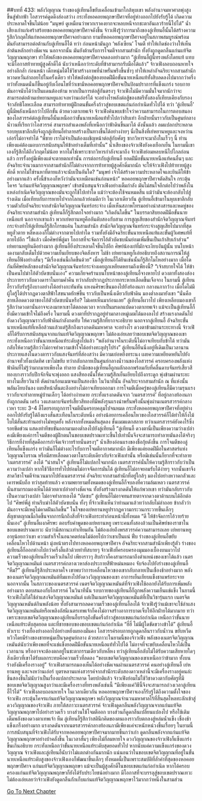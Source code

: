 ##บทที่ 433: พลังวิญญาณ
ร่างของลู่เทียนอี้ขยับเคลื่อนเข้ามาใกล้หุบเขา พลังอำนาจมหาศาลพุ่งสูงขึ้นสู่ฟากฟ้า ไอสวรรค์ดูดดึงส่องสว่าง กระทั่งหอคอยพฤกษาปีศาจที่อยู่ห่างออกไปยังรับรู้ได้ เกิดความประหลาดใจขึ้นไม่น้อย
“มนุษย์ ดูเหมือนว่าพวกเราคงยากจะหลบหนีจากชะตาอันเลวร้ายนี้ไปได้”
น้ำเสียงเก่าแก่เศร้าสร้อยของหอคอยพฤกษาปีศาจดังขึ้น
จ้าวเฟิงรู้ว่าการมาถึงของลู่เทียนอี้นั้นได้สร้างความรู้สึกวิกฤตให้แก่หอคอยพฤกษาปีศาจอย่างมาก
ยามที่หอคอยพฤกษาปีศาจอยู่ในสภาพสมบูรณ์พร้อม มันยังสามารถต่อต้านกับลู่เทียนอี้ได้
ทว่า
ก่อนหน้ามันถูก ‘พลังเซียน’ โจมตี ทำให้เกิดช่องว่างให้เห็นลำต้นหลักอย่างชัดเจน
นอกจากนั้น มันยังต้านรับการโจมตีจากสามสำนัก ทั้งยังถูกดูดกลืนแก่นแท้จิตวิญญาณพฤกษา ทำให้พลังของหอคอยพฤกษาปีศาจลดลงอย่างมาก
“ลู่เทียนอี้ผู้นี้ทรงพลังโดยแท้ แทบจะมีโอกาสท้าทายผู้สูงศักดิ์ได้ นับว่าเหนือกว่าระดับที่ข้าสามารถรับมือได้แล้ว”
จ้าวเฟิงลอบถอนหายใจอย่างลึกล้ำ
ก่อนหน้า เด็กหนุ่มได้ใช้วิชาสร้างภาพที่น่าพรั่นพรึงขึ้นซ้ำๆ ทำให้เหล่าอัจฉริยะจากสามสำนักหวาดหวั่นล่าถอยไปในครั้งเดียว ทำให้พลังต่อสู้ของยอดฝีมือขั้นนายเหนือแท้ทั้งสิบลดลงไปมากกว่าครึ่ง
ทว่าทั้งหมดนั่นก็ขึ้นอยู่กับเงื่อนไขที่ว่าเขามีหอคอยพฤกษาปีศาจเป็นป้อมปราการที่แข็งแกร่ง รอบกายมันอาจนับได้ว่าเป็นแดนต้องห้าม
หากเป็นการต่อสู้กันตรงๆ จ้าวเฟิงไม่มีความมั่นใจมากนักว่าจะสามารถต่อต้านเย่หยานหยูและจงหว่านเอ๋อร์ได้ จะอย่างไรพลังต่อสู้ของสตรีทั้งสองก็เทียบเคียงกับรองจ้าวลัทธิโลหะเลือด สามารถท้าทายผู้ฝึกตนขั้นครึ่งก้าวสู่ขอบเขตแก่นก่อกำเนิดทั่วไปได้
ทว่า ‘ลู่เทียนอี้’ ผู้นี้มีพลังเหนือกว่าไปอีกขั้น
ด้วยดวงตาเทพเจ้า จ้าวเฟิงค้นพบเข้าใจว่าความสามารถในการตอบสนองของไอสวรรค์ต่อลู่เทียนอี้นั้นเหนือกว่าขั้นนายเหนือแท้ทั่วไปกว่าสิบเท่า
อีกฝ่ายนั้นราวกับเป็นศูนย์กลางน้ำวนที่เรียกว่าไอสวรรค์ สามารถสำแดงพลังที่เหนือกว่าฟ้าดินขึ้นมาได้
ดังนั้นแล้ว
ลมแปลกประหลาดรอบหุบเขาลึกลับจึงถูกลู่เทียนอี้ทำลายสร้างเป็นทางขึ้นได้อย่างง่ายๆ
นี่เป็นสิ่งที่เย่หยานหยูและจงหว่านเอ๋อร์ไม่อาจทำได้
“พี่ชาย เราไม่จำเป็นต้องเผชิญหน้าต่อสู้กับศัตรู ซากวิหารจะมาถึงในเร็วๆ นี้ ท่านเพียงแค่ต้องมอบการสนับสนุนให้ข้าอย่างเต็มที่เท่านั้น”
น้ำเสียงของจ้าวเฟิงยังคงเยือกเย็น
ในยามนี้เขาเองก็รู้สึกได้ถึงวิกฤตไม่น้อย
หากไม่ใช่เพราะซากวิหารกำลังจะมาถึง จ้าวเฟิงย่อมหลบหนีไปไกลก่อนแล้ว การรั้งอยู่มีเพียงแต่จะตายตกเท่านั้น
การต่อกรกับลู่เทียนอี้ ยอดฝีมือขั้นนายเหนือแท้คนอื่นๆ และอัจฉริยะจำนวนมากจากสามสำนักก็ไม่ต่างจากการท้าทายผู้สูงศักดิ์มากนัก
จะให้จ้าวเฟิงไปท้าทายผู้สูงศักดิ์ หากไม่ใช่รนหาที่ตายแล้วจะนับเป็นอันใด?
“มนุษย์ เจ้าได้สร้างความประหลาดใจและยินดีให้ข้าอย่างมากแล้ว ครั้งนี้ข้าเองก็หวังว่ามันจะเหมือนเช่นก่อนหน้า”
หอคอยพฤกษาปีศาจตัดสินใจ กระตุ้นโคจร ‘แก่นแท้จิตวิญญาณพฤกษา’ เข้าสนับสนุนจ้าวเฟิงอย่างเต็มกำลัง
มันไม่สนใจอีกต่อไปว่าพลังในแหล่งกำเนิดจิตวิญญาณของมันจะถูกใช้ไปเท่าใด แม้ว่าจะต้องใช้จนหมดสิ้น แม้ว่ามันจะต้องกลับไปสู่ร่างเดิม เมื่อเทียบกับการหายไปจากโลกแล้วย่อมดีกว่า
ในเวลาเดียวกัน
ลู่เทียนอี้เข้ามาในหุบเขาลึกลับ รวมตัวกับอัจฉริยะจากสำนักจิตวิญญาณจันทร์กระจ่าง
เมื่อเห็นสภาพโทรมอย่างน่าสงสารและหดหู่ของอัจฉริยะจากสามสำนัก ลู่เทียนอี้ก็รู้สึกตกใจอย่างมาก “เกิดอันใดขึ้น”
ในบรรดาสิบยอดฝีมือขั้นนายเหนือแท้ นอกจากเขาแล้ว พวกเย่หยานหยูคืออันดับสองกับสาม
การสูญเสียของสำนักจิตวิญญาณจันทร์กระจ่างทำให้ลู่เทียนอี้รู้สึกโกรธแค้น
ในสามสำนัก สำนักจิตวิญญาณจันทร์กระจ่างสูญเสียไปมากที่สุด
หยูลั่วตาย หลี่หงเองก็ไม่ต่างจากตายไปเท่าใด รวมทั้งยังมีอัจฉริยะขั้นนายเหนือแท้และขั้นผู้วิเศษแท้ที่ตายไปอีก
“ใช่แล้ว เมื่อศิษย์พี่ลู่มา โอกาสที่จะจัดการไอ้ตัวบัดซบนั่นย่อมเพิ่มขึ้นเป็นเก้าสิบเก้าส่วน”
เย่หยานหยูยินดีอย่างมาก
ลู่เทียนอี้ยิ่งประหลาดใจขึ้นไปอีก ศิษย์น้องเย่ที่มักจะเงียบงันผู้นั้น บนใบหน้างดงามกลับเต็มไปด้วยความเย็นเยียบของจิตสังหาร
ไม่ช้า
เย่หยานหยูก็เอ่ยอธิบายถึงสถานการณ์ให้ลู่เทียนอี้ฟังอย่างสั้นๆ
“มีเรื่องเช่นนี้เกิดขึ้นด้วย”
เมื่อลู่เทียนอี้ได้ยินเช่นนั้นก็รู้สึกโมโหอย่างมาก
เมื่อใดกันที่ศิษย์หลักของสำนักจิตวิญญาณจันทร์กระจ่างเคยถูกเหยียดหยามถึงเพียงนี้?
“เจ้าสบายใจได้ ให้ข้าเป็นคนไปฆ่าไอ้ตัวบัดซบนั่นเอง”
ความเกียจคร้านบนใบหน้าของลู่เทียนอี้จางหายไป ดวงตาทั้งสองส่องประกายราวกับดวงดาราในยามค่ำคืน ทว่ากลับปรากฏประกายกระหายเลือดขึ้นเจือจาง
ในยามนี้
ลู่เทียนอี้ราวกับรับรู้ถึงบางอย่างได้อย่างกะทันหัน แหงนศีรษะขึ้นมองไปยังท้องนภา
กลางนภากว้าง เมื่อใดไม่มีผู้ใดรู้ได้ปรากฏดวงตาสีฟ้าใสขนาดยักษ์ขึ้น ราวกับเป็นหนึ่งเดียวกับฟ้าดิน มองต่ำลงมายังเขา
“นั่นคือสายเลือดดวงตาของไอ้ตัวบัดซบนั่นหรือ? ไม่เคยเห็นมาก่อนเลย”
ลู่เทียนอี้ผวาไป
เพียงเหลือบมองเขาก็รู้สึกว่าดวงตานั่นอาจจะลงมาหาเขาได้ตลอดเวลา
หากเป็นมรดกแปดดวงตาเทพเจ้า แม้จะเป็นลู่เทียนอี้ก็ยังมีความเข้าใจไม่ถึงครึ่ง
ในยามนี้
ดวงตาที่ปรากฏอยู่ท่ามกลางหมู่เมฆได้มองลงไป สร้างแรงกดดันไปยังดวงวิญญาณราวกับฟ้าดินกำลังกดทับ ให้ความรู้สึกที่ยากจะอธิบาย
นอกจากลู่เทียนอี้ อัจฉริยะขั้นนายเหนือแท้ที่เหลือล้วนแล้วแต่รู้สึกถึงแรงกดดันมหาศาล
จะอย่างไร ดวงตาข้ามผ่านระยะทางนี้ จ้าวเฟิงก็ได้รับการสนับสนุนจากแก่นแท้จิตวิญญาณพฤกษา ไม่ต้องเอ่ยเลยว่าขอบเขตจิตวิญญาณของเขากระทั่งเหนือกว่าขั้นนายเหนือแท้ระดับสูงไปแล้ว
“พลังอำนาจในระดับนี้ไม่อาจเทียบกับข้าได้ ทว่ามันกลับให้ความรู้สึกว่าไม่อาจทำความเข้าใจได้อย่างทะลุปรุโปร่ง”
ลู่เทียนอี้ยืนนิ่งอยู่ที่เดิมเป็นเวลานาน ประกายแสงในดวงตาราวกับแสงจันทร์ที่ส่องสว่าง มีความเย่อหยิ่งทระนง เผยความเหยียดหยันไปยังอำนาจทั่วทั้งแปดทิศ
เขาไม่ขยับ ทว่ากลับกลายเป็นศูนย์กลางน้ำวนของไอสวรรค์ ครอบครองพลังแห่งฟ้าดินที่ไม่รู้ว่ามากมายเพียงใด
ทำลาย
ฝ่ามือของลู่เทียนอี้ถูกผลักออกพร้อมกับที่คลื่นดาบจันทร์เสี้ยวสีทองบางราวกับปีกจักจั่นจะพุ่งออก แสงสีทองนั้นให้ความรู้สึกเย็นเยียบไปถึงกระดูก พุ่งข้ามผ่านระยะทางในเสี้ยววินาที ตัดผ่านก้อนเมฆจนเป็นสองซีก
ในวินาทีนั้น อัจฉริยะจากสามสำนัก ณ ที่แห่งนั้นพลันเงียบงันลง เผยสีหน้าตื่นตะลึงอย่างไม่อาจเทียบออกมา
การโจมตีเมื่อครู่ของลู่เทียนอี้มีความรุนแรงราวกับจะทำลายหมู่บ้านเล็กๆ ได้อย่างง่ายดาย
กระทั่งแรงกดดันจาก ‘เนตรสวรรค์’ ที่อยู่กลางท้องนภายังถูกกดดัน
เคร้ง
วงแสงดาบจันทร์เสี้ยวสีทองที่มีพลังรุนแรงน่าพรั่นพรึงนั้นพุ่งผ่านเนตรสวรรค์กลางเวหา
ระยะ 3-4 ลี้โดยรอบถูกการโจมตีนั้นครอบคลุมไปจนหมด
กระทั่งหอคอยพฤกษาปีศาจที่อยู่ห่างออกไปยังรับรู้ได้ถึงแรงสั่นสะเทือนในระดับหนึ่ง อย่างน้อยการเคลื่อนไหวของไอสวรรค์ก็ได้ทำให้กิ่งไม้ใบไม้สั่นสะท้านอย่างไม่หยุดยั้ง
หลังจากทั้งหมดสิ้นสุดลง
ชั้นเมฆแตกสลาย ทว่าเนตรสวรรค์ยังคงไร้ซึ่งรอยขีดข่วน แสดงท่าทีขบขันออกมามองต่ำลงไปยังลู่เทียนอี้
“ลู่เทียนอี้ ดวงตานี่เป็นเพียงความว่างเปล่า คงมีเพียงแค่การโจมตีของผู้ฝึกตนในขอบเขตปราณเทวะขึ้นไปเท่านั้นจึงจะสามารถทำลายมันลงได้จริงๆ วิธีการที่ง่ายที่สุดคือการกำจัดเจ้าวายร้ายนั่นตรงๆ”
น้ำเสียงอ่อนแรงของชื่อกุ้ยดังขึ้น
การโจมตีของลู่เทียนอี้แข็งแกร่ง ทว่ามันก็ไม่ต่างอะไรกับการโจมตีอากาศมากนัก
มีเพียงแค่ยอดฝีมือในศาสตร์แห่งวิญญาณโบราณ หรือมีสายเลือดดวงตาในระดับเดียวกับจ้าวเฟิงเท่านั้น หรือมิเช่นนั้นก็ยากที่จะทำลาย ‘เนตรสวรรค์’ ลงได้
“น่าสนใจ”
ลู่เทียนอี้ไม่แปลกใจมากนัก
เนตรสวรรค์นั่นให้ความรู้สึกราวกับว่าเป็นความว่างเปล่า หากใช้วิธีการทั่วไปย่อมไม่อาจจัดการมันได้
ลู่เทียนอี้ไม่อาจยอมรับได้ง่ายๆ
จากนั้นเขาจึงสาดวิชาโจมตีจำนวนมากไปยังเนตรสวรรค์ อัจฉริยะจากสามสำนักที่อยู่ใกล้ๆ มองไปอย่างหวาดกลัวและเคารพนับถือ
ทว่าสุดท้ายแล้ว ความพยายามทั้งหมดของลู่เทียนอี้ก็จบลงที่ความล้มเหลว
เนตรสวรรค์นั่นสามารถมองเห็นได้ด้วยตาเปล่าอย่างชัดเจน ทั้งยังสร้างแรงกดดันให้แก่พวกเขา ทว่ามันกลับราวกับเป็นความว่างเปล่า ไม่อาจทำลายลงได้
“บัดซบ”
ลู่เทียนอี้ไม่อาจทนสายตาจากดวงตาด้านบนได้อีกต่อไป
“ศิษย์พี่ลู่ ท่านรีบฆ่าไอ้ตัวบัดซบนั่น ทั้งๆ ที่จ้าวเฟิงเห็นว่าท่านมาแล้วทว่ากลับไม่ล่าถอย ข้ากลัวว่ามันอาจจะมีเหตุไม่คาดฝันเกิดขึ้น”
ในใจของเย่หยานหยูปรากฏความกระวนกระวายขึ้นเล็กๆ
สัญชาตญาณนี้เกิดขึ้นจากการนึกถึงสิ่งที่จ้าวเฟิงกระทำก่อนหน้านี้ทั้งหมด
“ดี ให้ข้าจัดการไอ้วายร้ายนั่นเอง”
ลู่เทียนอี้ผงกศีรษะ ตอบรับคำพูดของเย่หยานหยู
เพราะคนทั้งสองล้วนเป็นศิษย์ของราชาในขอบแขตปราณเทวะ นับว่ามีสถานะเท่าเทียมกัน ไม่ต้องเอ่ยถึงพรสวรรค์ความสามารถเลย เย่หยานหยูอายุน้อยกว่าเขา ความสำเร็จในอนาคตย่อมไม่ด้อยไปกว่าเขาเป็นแน่
ฟึ่บ
ร่างของลู่เทียนอี้ขยับเคลื่อนไหวไปด้านหน้า มุ่งหน้าตรงไปทางหอคอยพฤกษาปีศาจ
อัจฉริยะจากสามสำนักเพียงรู้ตัว ร่างของลู่เทียนอี้ก็ออกห่างไปกว่าครึ่งลี้แล้วด้วยท่าทีสบายๆ
จ้าวเฟิงที่ครอบครองมุมมองเบื้องบนผวาไป
ความเร็วของลู่เทียนอี้รวดเร็วเกินไป เพียงราวๆ สิบก้าวก็คงสามารถมาถึงตำแหน่งของเขาได้แล้ว
เนตรจิตวิญญาณเหมันต์
เนตรสวรรค์กลางเวหาส่องประกายสีฟ้าหม่นหมอง จับจ้องไปยังร่างของลู่เทียนอี้
“หืม?”
ลู่เทียนอี้รู้สึกประหลาดใจ เขาพบว่าการเคลื่อนไหวของเขากลับกลายเป็นเชื่องช้าอย่างมาก
พลังของเนตรจิตวิญญาณเหมันต์ทิ่มแทงไปยังดวงวิญญาณของเขา อาการเย็นเยียบแข็งชาแพร่กระจาย
นอกจากนั้น
ในสภาวะของเนตรสวรรค์ เนตรจิตวิญญาณเหมันต์ที่จ้าวเฟิงใช้ออกยังได้รับการเพิ่มพลังอย่างมาก ตอบสนองกับไอสวรรค์
ในวินาทีนั้น รอบกายของลู่เทียนอี้ก็ถูกพลังความเย็นแช่แข็ง
ในยามนี้
จ้าวเฟิงไม่ได้ใช้ลำแสงจิตวิญญาณเหมันต์ แต่เป็นเนตรจิตวิญญาณเหมันต์ที่เป็นวิชารุ่นแรก
เนตรจิตวิญญาณเหมันต์กินพลังน้อย ทั้งยังสามารถลดความเร็วของลู่เทียนอี้ลงได้
จ้าวเฟิงรู้ว่าแม้เขาจะใช้ลำแสงจิตวิญญาณเหมันต์หรือเพลิงอัสนีเนตรเทพเจ้าก็คงไม่อาจสร้างอาการบาดเจ็บให้อีกฝ่ายได้มากมาย
ทว่าเพราะขอบเขตจิตวิญญาณของลู่เทียนอี้บรรลุถึงขั้นครึ่งก้าวสู่ขอบเขตแก่นก่อกำเนิด เหนือกว่าขั้นนายเหนือแท้ระดับสุดยอด แตะที่ชายขอบของขอบเขตแก่นก่อกำเนิด
“ฮี่ฮี่ ไม่มีผู้ใดขัดขวางข้าได้”
ลู่เทียนอี้หัวเราะ ร่างเยื้องย่างออกไปอย่างหยิ่งผยองมั่นคง ไอสวรรค์รอบกายถูกดูดกลืนราวกับน้ำวน ขยับหวีดหวิวโดยมีร่างของชายหนุ่มเป็นจุดศูนย์กลาง
ด้วยสภาวะในยามนี้ของจ้าวเฟิง พลังของเนตรจิตวิญญาณเหมันต์นับว่าเพียงพอที่จะแช่แข็งยอดฝีมือขั้นนายเหนือแท้ทั่วไปได้ ไม่อาจที่จะขยับเคลื่อนไหวได้เป็นเวลานาน หรืออาจจะต้องตกอยู่ในชะตากรรมเดียวกับหลี่หง
ทว่าลู่เทียนอี้กลับไม่ได้รับความเสียหายใดๆ
สิ่งเดียวที่เขาได้รับผลกระทบคือความเร็วที่ลดลง
“ขอบเขตจิตวิญญาณของเขาเหนือกว่าข้ามาก ทั้งบนร่างยังมีเครื่องรางอยู่”
จ้าวเฟิงสามารถมองเห็นได้อย่างชัดเจนผ่านเนตรสวรรค์
คนอย่างลู่เทียนอี้ เย่หยานหยู และจงหว่านเอ๋อร์ บุตรหลานแห่งสวรรค์จากสำนักระดับสองดาวเหล่านี้จะมีเครื่องรางอยู่คนล่ะชิ้นสองชิ้นไม่นับว่าเป็นเรื่องแปลกประหลาด
โดยปกติแล้ว จ้าวเฟิงย่อมไม่ใช้วิชาดวงตากับศัตรูที่มีขอบเขตจิตวิญญาณสูงกว่าและมีเครื่องรางที่ทรงพลังเช่นนี้
“มีเพียงแค่วิธีนี้จึงจะสามารถถ่วงเวลาลู่เทียนอี้ไว้ได้”
จ้าวเฟิงลอบถอนหายใจ
ในเวลาเดียวกัน
หอคอยพฤกษาปีศาจเองก็รับรู้ได้ถึงความตั้งใจของจ้าวเฟิง กระตุ้นโคจรแก่นแท้จิตวิญญาณพฤกษา พลังวิญญาณจำนวนมหาศาลไร้ที่สิ้นสุดไหลทะลักเข้าสู่ดวงวิญญาณของจ้าวเฟิง
ภายใต้สภาวะเนตรสวรรค์
จ้าวเฟิงดูดกลืนพลังวิญญาณจากแก่นแท้จิตวิญญาณพฤกษาไปอย่างรวดเร็ว บางส่วนใช้โจมตีออก บางส่วนก็ดูดกลืนเปลี่ยนแปลงไป หรือใช้เติมเต็มพลังของดวงตาเทพเจ้า
หืม
ลู่เทียนอี้รู้สึกว่าสตินึกคิดของตนเองราวกับตกลงสู่หล่มน้ำแข็ง เชื่องช้าแข็งเกร็งอย่างมาก
แรงกดดันจากเนตรสวรรค์กลางท้องนภามีเพียงแค่จะหนักหน่วงขึ้นเรื่อยๆ
ในยามนี้การสนับสนุนที่จ้าวเฟิงได้รับจากหอคอยพฤกษาปีศาจมากมายขึ้นกว่าเก่า ดูดกลืนพลังจากแก่นแท้จิตวิญญาณพฤกษาอย่างบ้าคลั่งขึ้น
ในเวลาสั้นๆ เพียงไม่กี่ลมหายใจ ดวงวิญญาณของจ้าวเฟิงก็แข็งแกร่งขึ้นเกินอธิบาย กระทั่งเหนือกว่าขั้นนายเหนือแท้ระดับสุดยอดทั่วไป
หากนับแค่ความแข็งแกร่งของดวงวิญญาณ จ้าวเฟิงและลู่เทียนอี้นับว่าไม่แตกต่างกันมากนัก
แน่นอนว่าในขอบเขตจิตวิญญาณที่อยู่ในขั้นนายเหนือแท้ระดับสูงของจ้าวเฟิงเองก็พัฒนาขึ้นเล็กๆ
ทั้งหมดนี้เป็นเพราะสมบัติที่ล้ำค่าที่สุดของหอคอยพฤกษาปีศาจ แก่นแท้จิตวิญญาณพฤกษา
แม้จะเป็นผู้สูงศักดิ์ในขอบเขตแก่นก่อกำเนิด หากได้ครอบครองแก่นแท้จิตวิญญาณพฤกษาก็ยังได้รับประโยชน์อย่างมาก มีโอกาสที่จะบรรลุสู่ขอบเขตปราณเทวะ
ไม่ต้องเอ่ยเลยว่าจ้าวเฟิงยังดูดกลืนกักเก็บแก่นแท้จิตวิญญาณพฤกษาไว้มากกว่าหนึ่งในสามส่วน



[Go To Next Chapter]( ./213.md)